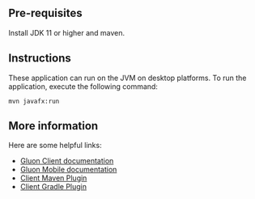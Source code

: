 

## Pre-requisites

Install JDK 11 or higher and maven.

## Instructions

These application can run on the JVM on desktop platforms. To run the application, execute the following command:

```
mvn javafx:run
```

## More information

Here are some helpful links:

* [Gluon Client documentation](https://docs.gluonhq.com/client)
* [Gluon Mobile documentation](https://docs.gluonhq.com/mobile)
* [Client Maven Plugin](https://github.com/gluonhq/client-maven-plugin)
* [Client Gradle Plugin](https://github.com/gluonhq/client-gradle-plugin)
